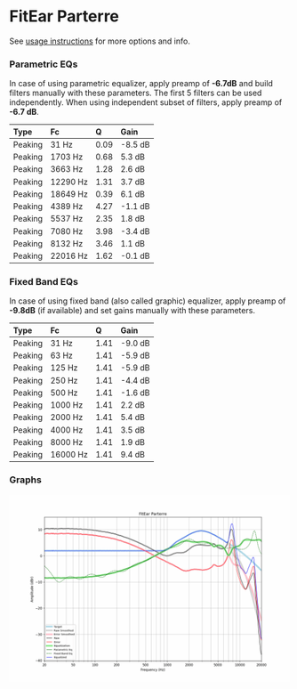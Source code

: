 # FitEar Parterre
See [usage instructions](https://github.com/jaakkopasanen/AutoEq#usage) for more options and info.

### Parametric EQs
In case of using parametric equalizer, apply preamp of **-6.7dB** and build filters manually
with these parameters. The first 5 filters can be used independently.
When using independent subset of filters, apply preamp of **-6.7 dB**.

| Type    | Fc       |    Q | Gain    |
|:--------|:---------|:-----|:--------|
| Peaking | 31 Hz    | 0.09 | -8.5 dB |
| Peaking | 1703 Hz  | 0.68 | 5.3 dB  |
| Peaking | 3663 Hz  | 1.28 | 2.6 dB  |
| Peaking | 12290 Hz | 1.31 | 3.7 dB  |
| Peaking | 18649 Hz | 0.39 | 6.1 dB  |
| Peaking | 4389 Hz  | 4.27 | -1.1 dB |
| Peaking | 5537 Hz  | 2.35 | 1.8 dB  |
| Peaking | 7080 Hz  | 3.98 | -3.4 dB |
| Peaking | 8132 Hz  | 3.46 | 1.1 dB  |
| Peaking | 22016 Hz | 1.62 | -0.1 dB |

### Fixed Band EQs
In case of using fixed band (also called graphic) equalizer, apply preamp of **-9.8dB**
(if available) and set gains manually with these parameters.

| Type    | Fc       |    Q | Gain    |
|:--------|:---------|:-----|:--------|
| Peaking | 31 Hz    | 1.41 | -9.0 dB |
| Peaking | 63 Hz    | 1.41 | -5.9 dB |
| Peaking | 125 Hz   | 1.41 | -5.9 dB |
| Peaking | 250 Hz   | 1.41 | -4.4 dB |
| Peaking | 500 Hz   | 1.41 | -1.6 dB |
| Peaking | 1000 Hz  | 1.41 | 2.2 dB  |
| Peaking | 2000 Hz  | 1.41 | 5.4 dB  |
| Peaking | 4000 Hz  | 1.41 | 3.5 dB  |
| Peaking | 8000 Hz  | 1.41 | 1.9 dB  |
| Peaking | 16000 Hz | 1.41 | 9.4 dB  |

### Graphs
![](./FitEar%20Parterre.png)